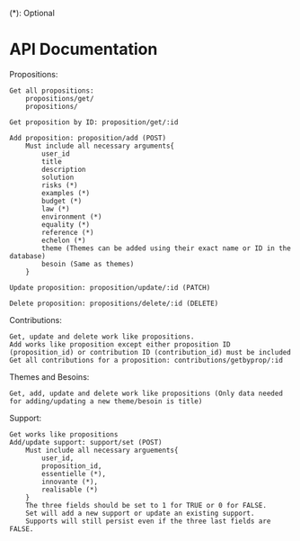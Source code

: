 (*): Optional

API Documentation
==================
Propositions:

    Get all propositions:
        propositions/get/
        propositions/
        
    Get proposition by ID: proposition/get/:id
        
    Add proposition: proposition/add (POST)
        Must include all necessary arguments{
            user_id
            title
            description
            solution
            risks (*)
            examples (*)
            budget (*)
            law (*)
            environment (*)
            equality (*)
            reference (*)
            echelon (*)
            theme (Themes can be added using their exact name or ID in the database)
            besoin (Same as themes)
        }
        
    Update proposition: proposition/update/:id (PATCH)
    
    Delete proposition: propositions/delete/:id (DELETE)

Contributions: 

    Get, update and delete work like propositions.
    Add works like proposition except either proposition ID (proposition_id) or contribution ID (contribution_id) must be included
    Get all contributions for a proposition: contributions/getbyprop/:id
    
Themes and Besoins:

    Get, add, update and delete work like propositions (Only data needed for adding/updating a new theme/besoin is title)
    
Support:

    Get works like propositions
    Add/update support: support/set (POST)
        Must include all necessary arguements{
            user_id,
            proposition_id,
            essentielle (*),
            innovante (*),
            realisable (*)
        }
        The three fields should be set to 1 for TRUE or 0 for FALSE.
        Set will add a new support or update an existing support.
        Supports will still persist even if the three last fields are FALSE.
        
